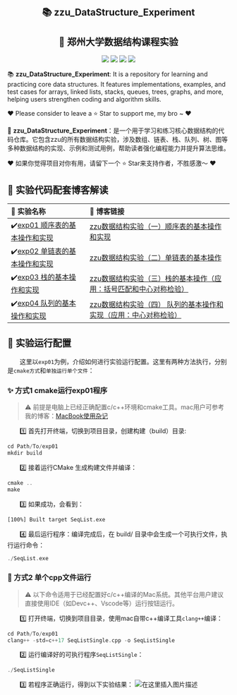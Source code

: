 <div align="center">
  <p align="center">
    <h2>📚 zzu_DataStructure_Experiment</h2>
    <h2>🐑 郑州大学数据结构课程实验</h2>
</p>
  <div align='center'>
      <img src=https://img.shields.io/badge/Language-C++-brightgreen.svg >
      <img src=https://img.shields.io/github/forks/haozheguo/zzu_DataStructure_Experiment.svg?style=dark >
      <img src=https://img.shields.io/github/stars/haozheguo/zzu_DataStructure_Experiment.svg?style=dark >
      <img src=https://img.shields.io/badge/License-Apache-turquoise.svg >
  </div>
</div>

📚 **zzu\_DataStructure\_Experiment**: It is a repository for learning and practicing core data structures. It features implementations, examples, and test cases for arrays, linked lists, stacks, queues, trees, graphs, and more, helping users strengthen coding and algorithm skills.

♥️ Please consider to leave a ⭐️ Star to support me, my bro ~ ♥️

🐑 **zzu\_DataStructure\_Experiment**：是一个用于学习和练习核心数据结构的代码仓库。它包含zzu的所有数据结构实验，涉及数组、链表、栈、队列、树、图等多种数据结构的实现、示例和测试用例，帮助读者强化编程能力并提升算法思维。

♥️ 如果你觉得项目对你有用，请留下一个 ⭐️ Star来支持作者，不胜感激～ ♥️

## 🎨 实验代码配套博客解读

| 📖 实验名称                                                                                                   | 📖 博客链接                                                                                                                                              |
| :------------------------------------------------------------------------------------------------------------ | :------------------------------------------------------------------------------------------------------------------------------------------------------- |
| ✔️[exp01 顺序表的基本操作和实现](https://github.com/haozheguo/zzu_DataStructure_Experiment/tree/main/exp01) | [zzu数据结构实验（一）顺序表的基本操作和实现](https://blog.csdn.net/qq_60587145/article/details/152922364?spm=1001.2014.3001.5502)                       |
| ✔️[exp02 单链表的基本操作和实现](https://github.com/haozheguo/zzu_DataStructure_Experiment/tree/main/exp02) | [zzu数据结构实验（二）单链表的基本操作](https://blog.csdn.net/qq_60587145/article/details/153042030?spm=1001.2014.3001.5502)                             |
| ✔️[exp03 栈的基本操作和实现](https://github.com/haozheguo/zzu_DataStructure_Experiment/tree/main/exp03)     | [zzu数据结构实验（三）栈的基本操作（应用：括号匹配和中心对称检验）](https://blog.csdn.net/qq_60587145/article/details/153139975?spm=1011.2415.3001.5331) |
| ✔️[exp04 队列的基本操作和实现](https://github.com/haozheguo/zzu_DataStructure_Experiment/tree/main/exp04)     | [zzu数据结构实验（四） 队列的基本操作和实现（应用：中心对称检验）](https://blog.csdn.net/qq_60587145/article/details/153209129?spm=1001.2014.3001.5502) |

## 💫 实验运行配置

&emsp;&emsp;这里以`exp01`为例，介绍如何进行实验运行配置。这里有两种方法执行，分别是`cmake方式`和`单独运行单个文件`：

### ✨ 方式1 cmake运行exp01程序

> ⚠️ 前提是电脑上已经正确配置c/c++环境和cmake工具。mac用户可参考我的博客：[MacBook使用杂记](https://blog.csdn.net/qq_60587145/article/details/152934108?sharetype=blogdetail&sharerId=152934108&sharerefer=PC&sharesource=qq_60587145&spm=1011.2480.3001.8118)

&emsp;&emsp;1️⃣ 首先打开终端，切换到项目目录，创建构建（build）目录:

```cpp
cd Path/To/exp01
mkdir build
```

&emsp;&emsp;2️⃣  接着运行CMake 生成构建文件并编译：

```cpp
cmake ..
make
```

&emsp;&emsp;3️⃣ 如果成功，会看到：

```bash
[100%] Built target SeqList.exe
```

&emsp;&emsp;4️⃣ 最后运行程序：编译完成后，在 build/ 目录中会生成一个可执行文件，执行运行命令：

```cpp
./SeqList.exe
```

### 🧠 方式2 单个cpp文件运行

> ⚠️ 以下命令适用于已经配置好c/c++编译的Mac系统。其他平台用户建议直接使用IDE（如Devc++、Vscode等）运行按钮运行。

&emsp;&emsp;1️⃣  打开终端，切换到项目目录，使用mac自带c++编译工具`clang++`编译：

```cpp
cd Path/To/exp01
clang++ -std=c++17 SeqListSingle.cpp -o SeqListSingle
```

&emsp;&emsp;2️⃣ 运行编译好的可执行程序`SeqListSingle`：

```cpp
./SeqListSingle
```

&emsp;&emsp;3️⃣ 若程序正确运行，得到以下实验结果：
![在这里插入图片描述](https://i-blog.csdnimg.cn/direct/01687137d0814a9fbad75aa1b824549c.png)

